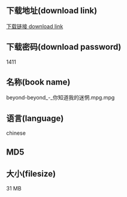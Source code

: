 ## 下载地址(download link)
[下载链接 download link](https://tutu365.netlify.app/?s=beyond-beyond_-_%E4%BD%A0%E7%9F%A5%E9%81%93%E6%88%91%E7%9A%84%E8%BF%B7%E6%83%98.mpg)

## 下载密码(download password)
1411

## 名称(book name)
beyond-beyond_-_你知道我的迷惘.mpg.mpg

## 语言(language)
chinese

## MD5


## 大小(filesize)
31 MB

